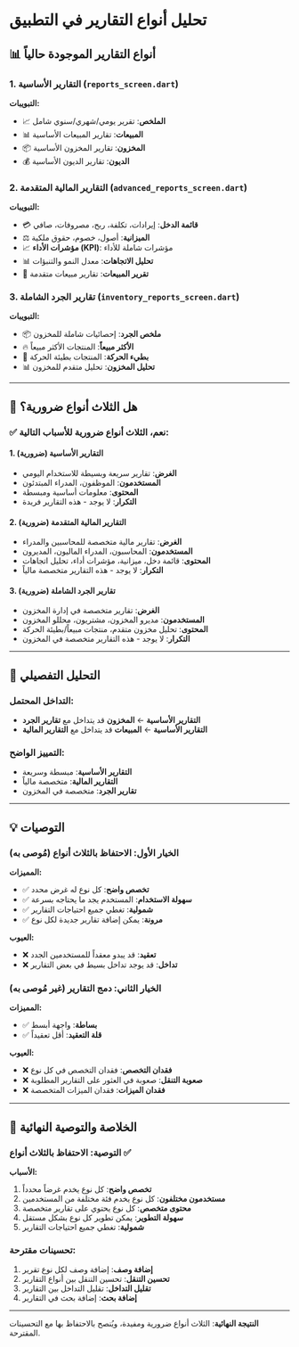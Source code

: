 # تحليل أنواع التقارير في التطبيق

## 📊 **أنواع التقارير الموجودة حالياً**

### 1. **التقارير الأساسية** (`reports_screen.dart`)
**التبويبات:**
- 📈 **الملخص**: تقرير يومي/شهري/سنوي شامل
- 📊 **المبيعات**: تقارير المبيعات الأساسية
- 📦 **المخزون**: تقارير المخزون الأساسية
- 💰 **الديون**: تقارير الديون الأساسية

### 2. **التقارير المالية المتقدمة** (`advanced_reports_screen.dart`)
**التبويبات:**
- 💳 **قائمة الدخل**: إيرادات، تكلفة، ربح، مصروفات، صافي
- ⚖️ **الميزانية**: أصول، خصوم، حقوق ملكية
- 📈 **مؤشرات الأداء (KPI)**: مؤشرات شاملة للأداء
- 📊 **تحليل الاتجاهات**: معدل النمو والتنبؤات
- 🧾 **تقرير المبيعات**: تقارير مبيعات متقدمة

### 3. **تقارير الجرد الشاملة** (`inventory_reports_screen.dart`)
**التبويبات:**
- 📦 **ملخص الجرد**: إحصائيات شاملة للمخزون
- 🔥 **الأكثر مبيعاً**: المنتجات الأكثر مبيعاً
- 🐌 **بطيء الحركة**: المنتجات بطيئة الحركة
- 📊 **تحليل المخزون**: تحليل متقدم للمخزون

---

## 🤔 **هل الثلاث أنواع ضرورية؟**

### ✅ **نعم، الثلاث أنواع ضرورية للأسباب التالية:**

#### **1. التقارير الأساسية (ضرورية)**
- **الغرض**: تقارير سريعة وبسيطة للاستخدام اليومي
- **المستخدمون**: الموظفون، المدراء المبتدئون
- **المحتوى**: معلومات أساسية ومبسطة
- **التكرار**: لا يوجد - هذه التقارير فريدة

#### **2. التقارير المالية المتقدمة (ضرورية)**
- **الغرض**: تقارير مالية متخصصة للمحاسبين والمدراء
- **المستخدمون**: المحاسبون، المدراء الماليون، المديرون
- **المحتوى**: قائمة دخل، ميزانية، مؤشرات أداء، تحليل اتجاهات
- **التكرار**: لا يوجد - هذه التقارير متخصصة مالياً

#### **3. تقارير الجرد الشاملة (ضرورية)**
- **الغرض**: تقارير متخصصة في إدارة المخزون
- **المستخدمون**: مديرو المخزون، مشتريون، محللو المخزون
- **المحتوى**: تحليل مخزون متقدم، منتجات مبيعاً/بطيئة الحركة
- **التكرار**: لا يوجد - هذه التقارير متخصصة في المخزون

---

## 🎯 **التحليل التفصيلي**

### **التداخل المحتمل:**
- **التقارير الأساسية** ← **المخزون** قد يتداخل مع **تقارير الجرد**
- **التقارير الأساسية** ← **المبيعات** قد يتداخل مع **التقارير المالية**

### **التمييز الواضح:**
- **التقارير الأساسية**: مبسطة وسريعة
- **التقارير المالية**: متخصصة مالياً
- **تقارير الجرد**: متخصصة في المخزون

---

## 💡 **التوصيات**

### **الخيار الأول: الاحتفاظ بالثلاث أنواع (مُوصى به)**
**المميزات:**
- ✅ **تخصص واضح**: كل نوع له غرض محدد
- ✅ **سهولة الاستخدام**: المستخدم يجد ما يحتاجه بسرعة
- ✅ **شمولية**: تغطي جميع احتياجات التقارير
- ✅ **مرونة**: يمكن إضافة تقارير جديدة لكل نوع

**العيوب:**
- ❌ **تعقيد**: قد يبدو معقداً للمستخدمين الجدد
- ❌ **تداخل**: قد يوجد تداخل بسيط في بعض التقارير

### **الخيار الثاني: دمج التقارير (غير مُوصى به)**
**المميزات:**
- ✅ **بساطة**: واجهة أبسط
- ✅ **قلة التعقيد**: أقل تعقيداً

**العيوب:**
- ❌ **فقدان التخصص**: فقدان التخصص في كل نوع
- ❌ **صعوبة التنقل**: صعوبة في العثور على التقارير المطلوبة
- ❌ **فقدان الميزات**: فقدان الميزات المتخصصة

---

## 🎯 **الخلاصة والتوصية النهائية**

### **التوصية: الاحتفاظ بالثلاث أنواع ✅**

**الأسباب:**
1. **تخصص واضح**: كل نوع يخدم غرضاً محدداً
2. **مستخدمون مختلفون**: كل نوع يخدم فئة مختلفة من المستخدمين
3. **محتوى متخصص**: كل نوع يحتوي على تقارير متخصصة
4. **سهولة التطوير**: يمكن تطوير كل نوع بشكل مستقل
5. **شمولية**: تغطي جميع احتياجات التقارير

### **تحسينات مقترحة:**
1. **إضافة وصف**: إضافة وصف لكل نوع تقرير
2. **تحسين التنقل**: تحسين التنقل بين أنواع التقارير
3. **تقليل التداخل**: تقليل التداخل بين التقارير
4. **إضافة بحث**: إضافة بحث في التقارير

---

**النتيجة النهائية**: الثلاث أنواع ضرورية ومفيدة، ويُنصح بالاحتفاظ بها مع التحسينات المقترحة.
